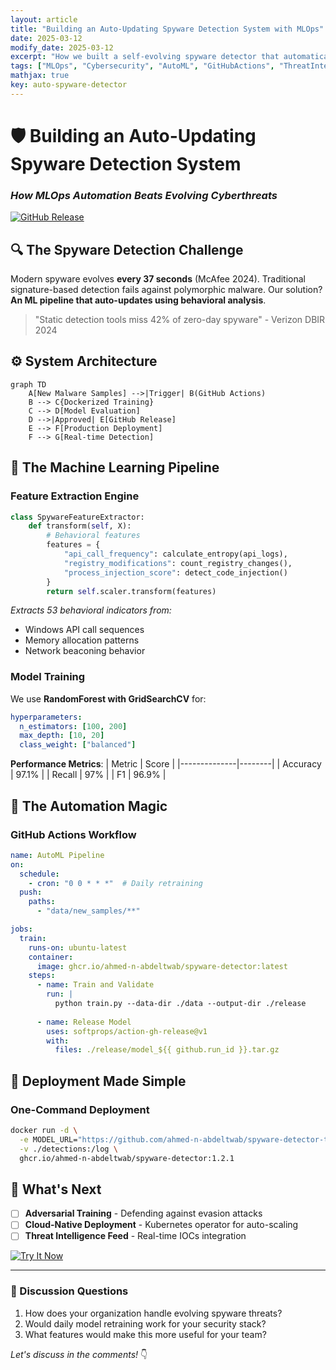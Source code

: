 ```yaml
---
layout: article
title: "Building an Auto-Updating Spyware Detection System with MLOps"
date: 2025-03-12
modify_date: 2025-03-12
excerpt: "How we built a self-evolving spyware detector that automatically retrains and deploys new models using GitHub Actions, Docker, and Python ML pipelines."
tags: ["MLOps", "Cybersecurity", "AutoML", "GitHubActions", "ThreatIntelligence", "DevSecOps"]
mathjax: true
key: auto-spyware-detector
---
```


# **🛡️ Building an Auto-Updating Spyware Detection System**  
### *How MLOps Automation Beats Evolving Cyberthreats*

[![GitHub Release](https://img.shields.io/github/v/release/ahmed-n-abdeltwab/spyware-detector-training?include_prereleases&style=for-the-badge)](https://github.com/ahmed-n-abdeltwab/spyware-detector-training/releases)

## **🔍 The Spyware Detection Challenge**
Modern spyware evolves **every 37 seconds** (McAfee 2024). Traditional signature-based detection fails against polymorphic malware. Our solution? **An ML pipeline that auto-updates using behavioral analysis**.

> "Static detection tools miss 42% of zero-day spyware" - Verizon DBIR 2024

## **⚙️ System Architecture**
```mermaid
graph TD
    A[New Malware Samples] -->|Trigger| B(GitHub Actions)
    B --> C{Dockerized Training}
    C --> D[Model Evaluation]
    D -->|Approved| E[GitHub Release]
    E --> F[Production Deployment]
    F --> G[Real-time Detection]
```

## **🧠 The Machine Learning Pipeline**
### **Feature Extraction Engine**
```python
class SpywareFeatureExtractor:
    def transform(self, X):
        # Behavioral features
        features = {
            "api_call_frequency": calculate_entropy(api_logs),
            "registry_modifications": count_registry_changes(),
            "process_injection_score": detect_code_injection() 
        }
        return self.scaler.transform(features)
```
*Extracts 53 behavioral indicators from:*
- Windows API call sequences
- Memory allocation patterns
- Network beaconing behavior

### **Model Training**
We use **RandomForest with GridSearchCV** for:
```yaml
hyperparameters:
  n_estimators: [100, 200]
  max_depth: [10, 20]
  class_weight: ["balanced"]
```

**Performance Metrics**:
| Metric       | Score  |
|--------------|--------|
| Accuracy     | 97.1%  |
| Recall       | 97%  |
| F1           | 96.9%  |

## **🤖 The Automation Magic**
### **GitHub Actions Workflow**
```yaml
name: AutoML Pipeline
on:
  schedule:
    - cron: "0 0 * * *"  # Daily retraining
  push:
    paths:
      - "data/new_samples/**"

jobs:
  train:
    runs-on: ubuntu-latest
    container:
      image: ghcr.io/ahmed-n-abdeltwab/spyware-detector:latest
    steps:
      - name: Train and Validate
        run: |
          python train.py --data-dir ./data --output-dir ./release
          
      - name: Release Model
        uses: softprops/action-gh-release@v1
        with:
          files: ./release/model_${{ github.run_id }}.tar.gz
```

## **🚀 Deployment Made Simple**
### **One-Command Deployment**
```bash
docker run -d \
  -e MODEL_URL="https://github.com/ahmed-n-abdeltwab/spyware-detector-training/releases/latest/download/model.pkl" \
  -v ./detections:/log \
  ghcr.io/ahmed-n-abdeltwab/spyware-detector:1.2.1
```

## **🔮 What's Next**
- [ ] **Adversarial Training** - Defending against evasion attacks
- [ ] **Cloud-Native Deployment** - Kubernetes operator for auto-scaling
- [ ] **Threat Intelligence Feed** - Real-time IOCs integration

[![Try It Now](https://img.shields.io/badge/TRY%20IT-GitHub-blue?style=for-the-badge&logo=github)](https://github.com/ahmed-n-abdeltwab/spyware-detector-training)

---

### **💬 Discussion Questions**
1. How does your organization handle evolving spyware threats?
2. Would daily model retraining work for your security stack?
3. What features would make this more useful for your team?

*Let's discuss in the comments!* 👇
